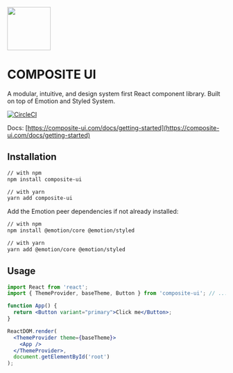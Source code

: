 <img
  src="https://s3.amazonaws.com/composite-ui.com/icon.png"
  width="100"
  heigh="100"
/>

# COMPOSITE UI

A modular, intuitive, and design system first React component library. Built on top of Emotion and Styled System.

[![CircleCI](https://circleci.com/gh/ebadgio/composite-ui.svg?style=svg)](https://circleci.com/gh/ebadgio/workflows/composite-ui)

Docs: [https://composite-ui.com/docs/getting-started](https://composite-ui.com/docs/getting-started)

## Installation

```sh
// with npm
npm install composite-ui

// with yarn
yarn add composite-ui
```

Add the Emotion peer dependencies if not already installed:

```sh
// with npm
npm install @emotion/core @emotion/styled

// with yarn
yarn add @emotion/core @emotion/styled
```

## Usage

```jsx
import React from 'react';
import { ThemeProvider, baseTheme, Button } from 'composite-ui'; // ... or use a custom theme

function App() {
  return <Button variant="primary">Click me</Button>;
}

ReactDOM.render(
  <ThemeProvider theme={baseTheme}>
    <App />
  </ThemeProvider>,
  document.getElementById('root')
);
```
